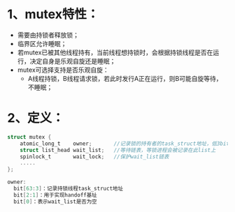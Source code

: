 # 1、mutex特性：

* 需要由持锁者释放锁；
* 临界区允许睡眠；
* 若mutex已被其他线程持有，当前线程想持锁时，会根据持锁线程是否在运行，决定自身是乐观自旋还是睡眠；
* mutex可选择支持是否乐观自旋：
  *  A线程持锁，B线程请求锁，若此时发行A正在运行，则B可能自旋等待，不睡眠；

# 2、定义：

```c
struct mutex {
    atomic_long_t    owner;       //记录锁的持有者的task_struct地址，低3bit记录锁的状态，为空表示锁未被持有
    struct list_head wait_list;   //等待链表，等锁进程会被记录在此list上
    spinlock_t       wait_lock;   //保护wait_list链表
    .....
};

owner:
  bit[63:3]：记录持锁线程task_struct地址
  bit[2:1]：用于实现handoff基址
  bit[0]：表示wait_list是否为空
```

